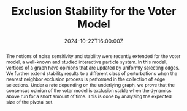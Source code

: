 ---
title: Exclusion Stability for the Voter Model
show_date: false
share: false

event: UVIC Probability Seminar

location: Victoria, BC

summary: We discuss Exclusion Stability for the Voter Model.
abstract: The notions of noise sensitivity and stability were recently extended for the voter model, a well-known and studied interactive particle system. In this model, vertices of a graph have opinions that are updated by uniformly selecting edges. We further extend stability results to a different class of perturbations when the nearest neighbor exclusion process is performed in the collection of edge selections. Under a rate depending on the underlying graph, we prove that the consensus opinion of the voter model is exclusion stable when the dynamics above run for a short amount of time. This is done by analyzing the expected size of the pivotal set.

# Talk start and end times.
#   End time can optionally be hidden by prefixing the line with `#`.
date: '2024-10-22T16:00:00Z'
date_end: '2024-10-22T16:30:00Z'
all_day: false
reading_time: false

authors:
  - admin

tags: []

# Is this a featured talk? (true/false)
featured: false
---